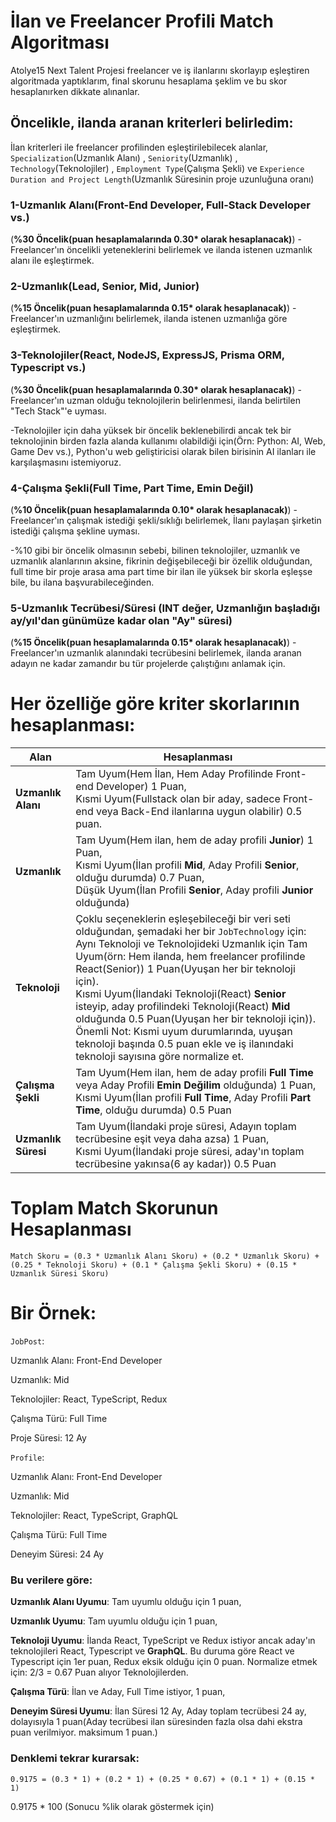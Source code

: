 # İlan ve Freelancer Profili Match Algoritması
Atolye15 Next Talent Projesi freelancer ve iş ilanlarını skorlayıp eşleştiren algoritmada yaptıklarım, final skorunu hesaplama şeklim ve bu skor hesaplanırken dikkate alınanlar.

## Öncelikle, ilanda aranan kriterleri belirledim:
İlan kriterleri ile freelancer profilinden eşleştirilebilecek alanlar, `Specialization`(Uzmanlık Alanı) , `Seniority`(Uzmanlık) , `Technology`(Teknolojiler) , `Employment Type`(Çalışma Şekli) ve `Experience Duration and Project Length`(Uzmanlık Süresinin proje uzunluğuna oranı)
### 1-Uzmanlık Alanı(Front-End Developer, Full-Stack Developer vs.)
(**%30 Öncelik(puan hesaplamalarında 0.30* olarak hesaplanacak)**)
    -Freelancer'ın öncelikli yeteneklerini belirlemek ve ilanda istenen uzmanlık alanı ile eşleştirmek.

 ### 2-Uzmanlık(Lead, Senior, Mid, Junior)
(**%15 Öncelik(puan hesaplamalarında 0.15* olarak hesaplanacak)**)
    -Freelancer'ın uzmanlığını belirlemek, ilanda istenen uzmanlığa göre eşleştirmek.

    
 ### 3-Teknolojiler(React, NodeJS, ExpressJS, Prisma ORM, Typescript vs.)
(**%30 Öncelik(puan hesaplamalarında 0.30* olarak hesaplanacak)**)
    -Freelancer'ın uzman olduğu teknolojilerin belirlenmesi, ilanda belirtilen "Tech Stack"'e uyması.
    
  -Teknolojiler için daha yüksek bir öncelik beklenebilirdi ancak tek bir teknolojinin birden fazla alanda kullanımı olabildiği için(Örn: Python: AI, Web, Game Dev vs.), Python'u web geliştiricisi olarak bilen birisinin AI ilanları ile karşılaşmasını istemiyoruz.

   ### 4-Çalışma Şekli(Full Time, Part Time, Emin Değil)
(**%10 Öncelik(puan hesaplamalarında 0.10* olarak hesaplanacak)**)
    -Freelancer'ın çalışmak istediği şekli/sıklığı belirlemek, İlanı paylaşan şirketin istediği çalışma şekline uyması.

  -%10 gibi bir öncelik olmasının sebebi, bilinen teknolojiler, uzmanlık ve uzmanlık alanlarının aksine, fikrinin değişebileceği bir özellik olduğundan, full time bir proje arasa ama part time bir ilan ile yüksek bir skorla eşleşse bile, bu ilana başvurabileceğinden.

   ### 5-Uzmanlık Tecrübesi/Süresi (INT değer, Uzmanlığın başladığı ay/yıl'dan günümüze kadar olan "Ay" süresi)
(**%15 Öncelik(puan hesaplamalarında 0.15* olarak hesaplanacak)**)
    -Freelancer'ın uzmanlık alanındaki tecrübesini belirlemek, ilanda aranan adayın ne kadar zamandır bu tür projelerde çalıştığını anlamak için.


  # Her özelliğe göre kriter skorlarının hesaplanması:

| Alan  | Hesaplanması |
| ------------- | ------------- |
|**Uzmanlık Alanı**| Tam Uyum(Hem İlan, Hem Aday Profilinde Front-end Developer) 1 Puan, <br/>  Kısmi Uyum(Fullstack olan bir aday, sadece Front-end veya Back-End ilanlarına uygun olabilir) 0.5 puan.  |
| **Uzmanlık**  | Tam Uyum(Hem ilan, hem de aday profili **Junior**) 1 Puan, <br/> Kısmi Uyum(İlan profili **Mid**, Aday Profili **Senior**, olduğu durumda) 0.7 Puan, <br/>  Düşük Uyum(İlan Profili **Senior**, Aday profili **Junior** olduğunda)  |
| **Teknoloji**  | Çoklu seçeneklerin eşleşebileceği bir veri seti olduğundan, şemadaki her bir `JobTechnology` için: <br/> Aynı Teknoloji ve Teknolojideki Uzmanlık için Tam Uyum(örn: Hem ilanda, hem freelancer profilinde React(Senior)) 1 Puan(Uyuşan her bir teknoloji için). <br/> Kısmi Uyum(İlandaki Teknoloji(React) **Senior** isteyip, aday profilindeki Teknoloji(React) **Mid** olduğunda 0.5 Puan(Uyuşan her bir teknoloji için)). Önemli Not: Kısmi uyum durumlarında, uyuşan teknoloji başında 0.5 puan ekle ve iş ilanındaki teknoloji sayısına göre normalize et.|
| **Çalışma Şekli**  | Tam Uyum(Hem ilan, hem de aday profili **Full Time** veya Aday Profili **Emin Değilim** olduğunda) 1 Puan, <br/> Kısmi Uyum(İlan profili **Full Time**, Aday Profili **Part Time**, olduğu durumda) 0.5 Puan|
| **Uzmanlık Süresi**  | Tam Uyum(İlandaki proje süresi, Adayın toplam tecrübesine eşit veya daha azsa) 1 Puan, <br/> Kısmi Uyum(İlandaki proje süresi, aday'ın toplam tecrübesine yakınsa(6 ay kadar)) 0.5 Puan|

# Toplam Match Skorunun Hesaplanması
```
Match Skoru = (0.3 * Uzmanlık Alanı Skoru) + (0.2 * Uzmanlık Skoru) + (0.25 * Teknoloji Skoru) + (0.1 * Çalışma Şekli Skoru) + (0.15 * Uzmanlık Süresi Skoru)
```

# Bir Örnek:
`JobPost`:

Uzmanlık Alanı: Front-End Developer

Uzmanlık: Mid

Teknolojiler: React, TypeScript, Redux

Çalışma Türü: Full Time

Proje Süresi: 12 Ay


`Profile`:

Uzmanlık Alanı: Front-End Developer

Uzmanlık: Mid

Teknolojiler: React, TypeScript, GraphQL

Çalışma Türü: Full Time

Deneyim Süresi: 24 Ay

### Bu verilere göre:

**Uzmanlık Alanı Uyumu**: Tam uyumlu olduğu için 1 puan,

**Uzmanlık Uyumu**: Tam uyumlu olduğu için 1 puan,

**Teknoloji Uyumu**: İlanda React, TypeScript ve Redux istiyor ancak aday'ın teknolojileri React, Typescript ve **GraphQL**. Bu duruma göre React ve Typescript için 1er puan, Redux eksik olduğu için 0 puan. Normalize etmek için: 2/3 = 0.67 Puan alıyor Teknolojilerden.

**Çalışma Türü**: İlan ve Aday, Full Time istiyor, 1 puan,

**Deneyim Süresi Uyumu**: İlan Süresi 12 Ay, Aday toplam tecrübesi 24 ay, dolayısıyla 1 puan(Aday tecrübesi ilan süresinden fazla olsa dahi ekstra puan verilmiyor. maksimum 1 puan.)

### Denklemi tekrar kurarsak:
```
0.9175 = (0.3 * 1) + (0.2 * 1) + (0.25 * 0.67) + (0.1 * 1) + (0.15 * 1)
```
0.9175 * 100 (Sonucu %lik olarak göstermek için)


